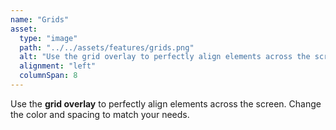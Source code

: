 ```yaml
---
name: "Grids"
asset:
  type: "image"
  path: "../../assets/features/grids.png"
  alt: "Use the grid overlay to perfectly align elements across the screen. Change the color and spacing to match your needs."
  alignment: "left"
  columnSpan: 8
---
```


Use the **grid overlay** to perfectly align elements across the screen. Change the color and spacing to match your needs.
